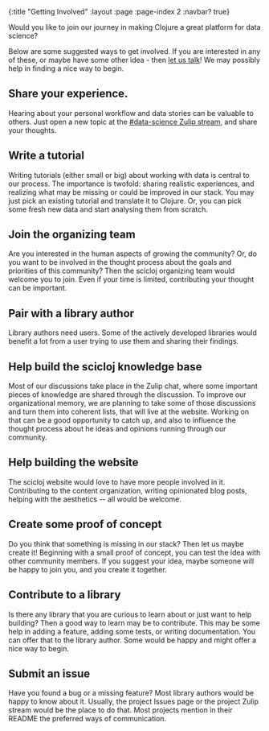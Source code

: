{:title "Getting Involved"
 :layout :page
 :page-index 2
 :navbar? true}

Would you like to join our journey in making Clojure a great platform for data science?

Below are some suggested ways to get involved. If you are interested in any of these, or maybe have some other idea - then [let us talk](../about/#where)! We may possibly help in finding a nice way to begin.

## Share your experience.
Hearing about your personal workflow and data stories can be valuable to others. Just open a new topic at the [#data-science Zulip stream](https://clojurians.zulipchat.com/#narrow/stream/151924-data-science), and share your thoughts.

## Write a tutorial
Writing tutorials (either small or big) about working with data is central to our process. The importance is twofold: sharing realistic experiences, and realizing what may be missing or could be improved in our stack.
You may just pick an existing tutorial and translate it to Clojure. Or, you can pick some fresh new data and start analysing them from scratch.

## Join the organizing team
Are you interested in the human aspects of growing the community? Or, do you want to be involved in the thought process about the goals and priorities of this community? Then the scicloj organizing team would welcome you to join. Even if your time is limited, contributing your thought can be important.

## Pair with a library author
Library authors need users. Some of the actively developed libraries would benefit a lot from a user trying to use them and sharing their findings.

## Help build the scicloj knowledge base
Most of our discussions take place in the Zulip chat, where some important pieces of knowledge are shared through the discussion. To improve our organizational memory, we are planning to take some of those discussions and turn them into coherent lists, that will live at the website. Working on that can be a good opportunity to catch up, and also to influence the thought process about he ideas and opinions running through our community.

## Help building the website
The scicloj website would love to have more people involved in it. Contributing to the content organization, writing opinionated blog posts, helping with the aesthetics -- all would be welcome.

## Create some proof of concept
Do you think that something is missing in our stack? Then let us maybe create it! Beginning with a small proof of concept, you can test the idea with other community members. If you suggest your idea, maybe someone will be happy to join you, and you create it together.

## Contribute to a library
Is there any library that you are curious to learn about or just want to help building? Then a good way to learn may be to contribute. This may be some help in adding a feature, adding some tests, or writing documentation. You can offer that to the library author. Some would be happy and might offer a nice way to begin.

## Submit an issue
Have you found a bug or a missing feature? Most library authors would be happy to know about it. Usually, the project Issues page or the project Zulip stream would be the place to do that. Most projects mention in their README the preferred ways of communication.
